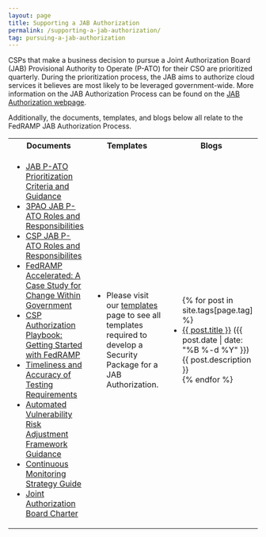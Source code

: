 ```yaml
---
layout: page
title: Supporting a JAB Authorization
permalink: /supporting-a-jab-authorization/
tag: pursuing-a-jab-authorization
---
```

<p>CSPs that make a business decision to pursue a Joint Authorization Board (JAB) Provisional Authority to Operate (P-ATO) for their CSO are prioritized quarterly. During the prioritization process, the JAB aims to authorize cloud services it believes are most likely to be leveraged government-wide. More information on  the JAB Authorization Process can be found on the <a href="/jab-authorization/">JAB Authorization webpage</a>.</p>
<p>Additionally, the documents, templates, and blogs below all relate to the FedRAMP JAB Authorization Process.</p>
<table>
<tr>
<th scope="col">Documents</th>
<th scope="col">Templates</th>
<th scope="col">Blogs</th>
</tr>
<td>
<ul>
<li><a href="{{site.baseurl}}/assets/resources/documents/CSP_JAB_P-ATO_Prioritization_Criteria_and_Guidance.pdf">JAB P-ATO Prioritization Criteria and Guidance</a></li>
<li><a href="{{site.baseurl}}/assets/resources/documents/3PAO_Roles_and_Responsibilities.pdf">3PAO JAB P-ATO Roles and Responsibilities</a></li>
<li><a href="{{site.baseurl}}/assets/resources/documents/CSP_JAB_P-ATO_Roles_and_Responsibilites.pdf">CSP JAB P-ATO Roles and Responsibilites</a></li>
<li><a href="{{site.baseurl}}/assets/resources/documents/FedRAMP_Accelerated_A_Case_Study_For_Change_Within_Government.pdf">FedRAMP Accelerated: A Case Study for Change Within Government</a></li>
<li><a href="{{site.baseurl}}/assets/resources/documents/CSP_Authorization_Playbook_Getting_Started_with_FedRAMP.pdf">CSP Authorization Playbook: Getting Started with FedRAMP</a></li>
<li><a href="{{site.baseurl}}/assets/resources/documents/CSP_Timeliness_and_Accuracy_of_Testing_Requirements.pdf">Timeliness and Accuracy of Testing Requirements</a></li>
<li><a href="{{site.baseurl}}/assets/resources/documents/CSP_Automated_Vulnerability_Risk_Adjustment_Framework.pdf">Automated Vulnerability Risk Adjustment Framework Guidance</a></li>
<li><a href="{{site.baseurl}}/assets/resources/documents/CSP_Continuous_Monitoring_Strategy_Guide.pdf">Continuous Monitoring Strategy Guide</a></li>
<li><a href="{{site.baseurl}}/assets/resources/documents/FedRAMP_Joint_Authorization_Board_Charter.pdf">Joint Authorization Board Charter</a></li>
</ul>
</td>
<td>
<ul>
<li>Please visit our <a href="{{site.baseurl}}/templates">templates</a> page to see all templates required to develop a Security Package for a JAB Authorization.</li>
</ul>
</td>
<td>
<ul>
{% for post in site.tags[page.tag] %}
  <li><a href="{{ post.url }}">{{ post.title }}</a> ({{ post.date | date: "%B %-d %Y" }})<br>
    {{ post.description }}
  </li>
{% endfor %}
</ul>
</td>
